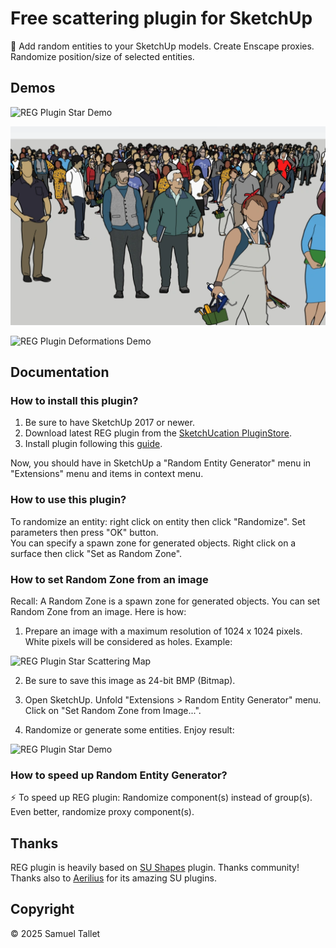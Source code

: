 # Free scattering plugin for SketchUp

🎲 Add random entities to your SketchUp models. Create Enscape proxies. Randomize position/size of selected entities.

Demos
-----

![REG Plugin Star Demo](https://raw.githubusercontent.com/SamuelTallet/SketchUp-Random-Entity-Generator-Plugin/master/docs/star_demo.png)

![REG Plugin People Demo](https://raw.githubusercontent.com/SamuelTallet/SketchUp-Random-Entity-Generator-Plugin/master/docs/people_demo.webp)

![REG Plugin Deformations Demo](https://raw.githubusercontent.com/SamuelTallet/SketchUp-Random-Entity-Generator-Plugin/master/docs/deformations_demo.jpg)

Documentation
-------------

### How to install this plugin?

1. Be sure to have SketchUp 2017 or newer.
2. Download latest REG plugin from the [SketchUcation PluginStore](https://sketchucation.com/plugin/2258-reg).
3. Install plugin following this [guide](https://www.youtube.com/watch?v=tyM5f81eRno).

Now, you should have in SketchUp a "Random Entity Generator" menu in "Extensions" menu and items in context menu.

### How to use this plugin?

To randomize an entity: right click on entity then click "Randomize". Set parameters then press "OK" button.<br>
You can specify a spawn zone for generated objects. Right click on a surface then click "Set as Random Zone".

### How to set Random Zone from an image

Recall: A Random Zone is a spawn zone for generated objects. You can set Random Zone from an image. Here is how:

1. Prepare an image with a maximum resolution of 1024 x 1024 pixels. White pixels will be considered as holes. Example:

![REG Plugin Star Scattering Map](https://raw.githubusercontent.com/SamuelTallet/SketchUp-Random-Entity-Generator-Plugin/master/docs/star_scattering_map.png)

2. Be sure to save this image as 24-bit BMP (Bitmap).

3. Open SketchUp. Unfold "Extensions > Random Entity Generator" menu. Click on "Set Random Zone from Image...".

4. Randomize or generate some entities. Enjoy result:

![REG Plugin Star Demo](https://raw.githubusercontent.com/SamuelTallet/SketchUp-Random-Entity-Generator-Plugin/master/docs/star_demo.png)

### How to speed up Random Entity Generator?

⚡ To speed up REG plugin: Randomize component(s) instead of group(s). Even better, randomize proxy component(s).

Thanks
------

REG plugin is heavily based on [SU Shapes](https://github.com/SketchUp/sketchup-shapes) plugin. Thanks community! Thanks also to [Aerilius](https://github.com/Aerilius) for its amazing SU plugins.

Copyright
---------

© 2025 Samuel Tallet
